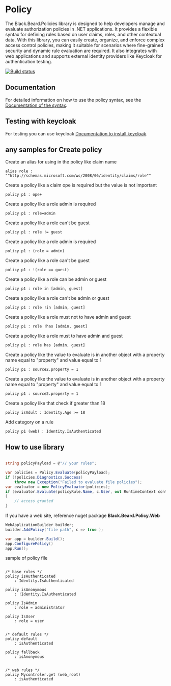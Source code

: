 # Policy
The Black.Beard.Policies library is designed to help developers manage and evaluate authorization policies in .NET applications. It provides a flexible syntax for defining rules based on user claims, roles, and other contextual data. With this library, you can easily create, organize, and enforce complex access control policies, making it suitable for scenarios where fine-grained security and dynamic rule evaluation are required. It also integrates with web applications and supports external identity providers like Keycloak for authentication testing.


[![Build status](https://ci.appveyor.com/api/projects/status/n3hxq342l2lywhlr/branch/main?svg=true)](https://ci.appveyor.com/project/gaelgael5/policy/branch/main)

## Documentation
For detailed information on how to use the policy syntax, see the [Documentation of the syntax](https://github.com/Black-Beard-Sdk/Policy/blob/main/syntax.md).

## Testing with keycloak
For testing you can use keycloak [Documentation to install keycloak](https://github.com/Black-Beard-Sdk/Policy/blob/main/Install_keycloak.md).

## any samples for Create policy

Create an alias for using in the policy like claim name
```batch
alias role : ""http://schemas.microsoft.com/ws/2008/06/identity/claims/role""
```

Create a policy like a claim ope is required but the value is not important
```batch
policy p1 : ope+
```

Create a policy like a role admin is required
```batch
policy p1 : role=admin
```

Create a policy like a role can't be guest
```batch
policy p1 : role != guest
```

Create a policy like a role admin is required
```batch
policy p1 : (role = admin)
```

Create a policy like a role can't be guest
```batch
policy p1 : !(role == guest)
```

Create a policy like a role can be admin or guest
```batch
policy p1 : role in [admin, guest]
```

Create a policy like a role can't be admin or guest
```batch
policy p1 : role !in [admin, guest]
```

Create a policy like a role must not to have admin and guest
```batch
policy p1 : role !has [admin, guest]
```

Create a policy like a role must to have admin and guest
```batch
policy p1 : role has [admin, guest]
```

Create a policy like the value to evaluate is in another object with a property name equal to "property" and value equal to 1
```batch
policy p1 : source2.property = 1
```

Create a policy like the value to evaluate is in another object with a property name equal to "property" and value equal to 1
```batch
policy p1 : source2.property = 1
```

Create a policy like that check if greater than 18
```batch
policy isAdult : Identity.Age >= 18
```

Add category on a rule
```batch
policy p1 (web) : Identity.IsAuthenticated
```

## How to use library

```csharp

string policyPayload = @"// your rules";

var policies = Policy.Evaluate(policyPayload);
if (!policies.Diagnostics.Success)
    throw new Exception("Failed to evaluate file policies");
var evaluator = new PolicyEvaluator(policies);
if (evaluator.Evaluate(policyRule.Name, c.User, out RuntimeContext context))
{
    // access granted
}
```


If you have a web site, reference nuget package **Black.Beard.Policy.Web**
```csharp
WebApplicationBuilder builder;
builder.AddPolicy("file path", c => true );

var app = builder.Build();
app.ConfigurePolicy()
app.Run();

```

sample of policy file
```batch

/* base rules */
policy isAuthenticated
    : Identity.IsAuthenticated

policy isAnonymous  
    : !Identity.IsAuthenticated

policy IsAdmin
    : role = administrator

policy IsUser
    : role = user


/* default rules */
policy default
    : isAuthenticated

policy fallback
    : isAnonymous


/* web rules */
policy Mycontroler.get (web_root)
    : isAuthenticated

```
